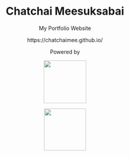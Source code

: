 <h1 align="center">Chatchai Meesuksabai</h1>

<p align="center">My Portfolio Website</p>

<p align="center">https://chatchaimee.github.io/</p>

<p align="center">Powered by</p>

<p align="center">
  <a href="https://github.com/zeit/next.js/">
    <img
      src="https://seeklogo.com/images/N/next-js-logo-7929BCD36F-seeklogo.com.png"
      width="112"
    />
  </a>
</p>

<p align="center">
  <a href="https://material-ui-next.com/">
    <img
      src="https://cdn.worldvectorlogo.com/logos/material-ui.svg"
      width="110"
    />
  </a>
</p>
